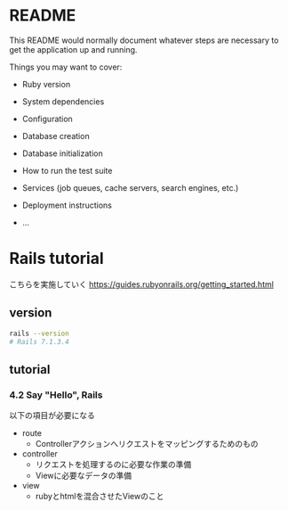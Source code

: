 # README

This README would normally document whatever steps are necessary to get the
application up and running.

Things you may want to cover:

* Ruby version

* System dependencies

* Configuration

* Database creation

* Database initialization

* How to run the test suite

* Services (job queues, cache servers, search engines, etc.)

* Deployment instructions

* ...

# Rails tutorial
こちらを実施していく
https://guides.rubyonrails.org/getting_started.html

## version

```bash
rails --version
# Rails 7.1.3.4
```

## tutorial

### 4.2 Say "Hello", Rails
以下の項目が必要になる
- route
  - Controllerアクションへリクエストをマッピングするためのもの
- controller
  - リクエストを処理するのに必要な作業の準備
  - Viewに必要なデータの準備
- view
  - rubyとhtmlを混合させたViewのこと

